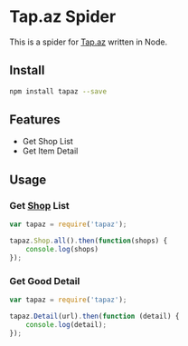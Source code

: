 # Tap.az Spider

This is a spider for [Tap.az](http://tap.az/) written in Node.

## Install

```sh
npm install tapaz --save
```

## Features

*   Get Shop List
*   Get Item Detail

## Usage

### Get [Shop](http://tap.az/shops) List

```javascript
var tapaz = require('tapaz');

tapaz.Shop.all().then(function(shops) {
    console.log(shops)
});
```

### Get Good Detail

```javascript
var tapaz = require('tapaz');

tapaz.Detail(url).then(function (detail) {
    console.log(detail);
});
```